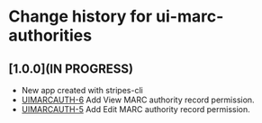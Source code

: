 # Change history for ui-marc-authorities

## [1.0.0](IN PROGRESS)

* New app created with stripes-cli
* [UIMARCAUTH-6](https://issues.folio.org/browse/UIMARCAUTH-6) Add View MARC authority record permission.
* [UIMARCAUTH-5](https://issues.folio.org/browse/UIMARCAUTH-5) Add Edit MARC authority record permission.
